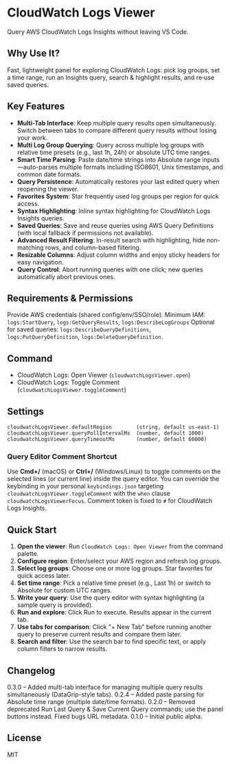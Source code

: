 # CloudWatch Logs Viewer

Query AWS CloudWatch Logs Insights without leaving VS Code.

## Why Use It?
Fast, lightweight panel for exploring CloudWatch Logs: pick log groups, set a time range, run an Insights query, search & highlight results, and re‑use saved queries.

## Key Features
* **Multi-Tab Interface**: Keep multiple query results open simultaneously. Switch between tabs to compare different query results without losing your work.
* **Multi Log Group Querying**: Query across multiple log groups with relative time presets (e.g., last 1h, 24h) or absolute UTC time ranges.
* **Smart Time Parsing**: Paste date/time strings into Absolute range inputs—auto-parses multiple formats including ISO8601, Unix timestamps, and common date formats.
* **Query Persistence**: Automatically restores your last edited query when reopening the viewer.
* **Favorites System**: Star frequently used log groups per region for quick access.
* **Syntax Highlighting**: Inline syntax highlighting for CloudWatch Logs Insights queries.
* **Saved Queries**: Save and reuse queries using AWS Query Definitions (with local fallback if permissions not available).
* **Advanced Result Filtering**: In-result search with highlighting, hide non-matching rows, and column-based filtering.
* **Resizable Columns**: Adjust column widths and enjoy sticky headers for easy navigation.
* **Query Control**: Abort running queries with one click; new queries automatically abort previous ones.

## Requirements & Permissions
Provide AWS credentials (shared config/env/SSO/role). Minimum IAM:
`logs:StartQuery`, `logs:GetQueryResults`, `logs:DescribeLogGroups`
Optional for saved queries: `logs:DescribeQueryDefinitions`, `logs:PutQueryDefinition`, `logs:DeleteQueryDefinition`.

## Command
* CloudWatch Logs: Open Viewer (`cloudwatchLogsViewer.open`)
* CloudWatch Logs: Toggle Comment (`cloudwatchLogsViewer.toggleComment`)

## Settings
```
cloudwatchLogsViewer.defaultRegion        (string, default us-east-1)
cloudwatchLogsViewer.queryPollIntervalMs  (number, default 1000)
cloudwatchLogsViewer.queryTimeoutMs       (number, default 60000)
```

### Query Editor Comment Shortcut
Use **Cmd+/** (macOS) or **Ctrl+/** (Windows/Linux) to toggle comments on the selected lines (or current line) inside the query editor. You can override the keybinding in your personal `keybindings.json` targeting `cloudwatchLogsViewer.toggleComment` with the `when` clause `cloudwatchLogsViewerFocus`. Comment token is fixed to `#` for CloudWatch Logs Insights.

## Quick Start
1. **Open the viewer**: Run `CloudWatch Logs: Open Viewer` from the command palette.
2. **Configure region**: Enter/select your AWS region and refresh log groups.
3. **Select log groups**: Choose one or more log groups. Star favorites for quick access later.
4. **Set time range**: Pick a relative time preset (e.g., Last 1h) or switch to Absolute for custom UTC ranges.
5. **Write your query**: Use the query editor with syntax highlighting (a sample query is provided).
6. **Run and explore**: Click Run to execute. Results appear in the current tab.
7. **Use tabs for comparison**: Click "+ New Tab" before running another query to preserve current results and compare them later.
8. **Search and filter**: Use the search bar to find specific text, or apply column filters to narrow results.


## Changelog
0.3.0 – Added multi-tab interface for managing multiple query results simultaneously (DataGrip-style tabs).
0.2.4 – Added paste parsing for Absolute time range (multiple date/time formats).
0.2.0 – Removed deprecated Run Last Query & Save Current Query commands; use the panel buttons instead. Fixed bugs URL metadata.
0.1.0 – Initial public alpha.

## License
MIT
